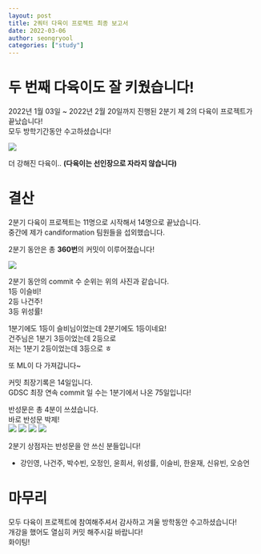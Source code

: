 ```yaml
---
layout: post
title: 2쿼터 다육이 프로젝트 최종 보고서
date: 2022-03-06
author: seongryool
categories: ["study"]
---
```


# 두 번째 다육이도 잘 키웠습니다!

2022년 1월 03일 ~ 2022년 2월 20일까지 진행된 2분기 제 2의 다육이 프로젝트가 끝났습니다!  
모두 방학기간동안 수고하셨습니다!

![](https://images.velog.io/images/ryool/post/b8e4fb31-a6dc-4150-8210-fedbaff4103a/%EB%8B%A4%EC%9C%A1%EC%9D%B4.jpg)

더 강해진 다육이.. **(다육이는 선인장으로 자라지 않습니다)**

# 결산

2분기 다육이 프로젝트는 11명으로 시작해서 14명으로 끝났습니다.  
중간에 제가 candiformation 팀원들을 섭외했습니다.

2분기 동안은 총 **360번**의 커밋이 이루어졌습니다!

![](https://images.velog.io/images/ryool/post/f641413b-1d67-433a-84f7-04a4e0286ca8/image.png)

2분기 동안의 commit 수 순위는 위의 사진과 같습니다.  
1등 이슬비!  
2등 나건주!  
3등 위성률!

1분기에도 1등이 슬비님이었는데 2분기에도 1등이네요!  
건주님은 1분기 3등이었는데 2등으로  
저는 1분기 2등이었는데 3등으로 ㅎ

또 ML이 다 가져갑니다~

커밋 최장기록은 14일입니다.  
GDSC 최장 연속 commit 일 수는 1분기에서 나온 75일입니다!

반성문은 총 4분이 쓰셨습니다.  
바로 반성문 박제!  
![](https://images.velog.io/images/ryool/post/199c7798-7278-4f6b-b30b-c0869c9303a5/image.png)
![](<https://images.velog.io/images/ryool/post/98e4ede9-b1e1-4a83-8825-2406983fdbb6/image%20(2).png>)
![](https://images.velog.io/images/ryool/post/a363ec20-f7ea-4433-809a-4428259c6982/iOS%20%EC%9D%B4%EB%AF%B8%EC%A7%80.jpg)
![](<https://images.velog.io/images/ryool/post/c3b1640c-bd67-40ee-9e4b-5cc9ea77fcb7/image%20(1).png>)

2분기 상점자는 반성문을 안 쓰신 분들입니다!

- 강인영, 나건주, 박수빈, 오정인, 윤희서, 위성률, 이슬비, 한윤재, 신유빈, 오승언

# 마무리

모두 다육이 프로젝트에 참여해주셔서 감사하고 겨울 방학동안 수고하셨습니다!  
개강을 했어도 열심히 커밋 해주시길 바랍니다!  
화이팅!
